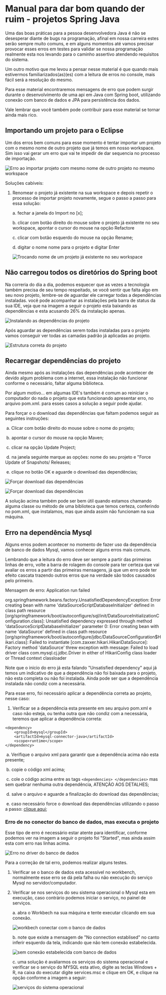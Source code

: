 # Manual para dar bom quando der ruim - projetos Spring Java

Uma das boas práticas para a pessoa desenvolvedora Java é não se desesperar diante de bugs na programação, afinal em nossa carreira estes serão sempre muito comuns, e em alguns momentos até vamos precisar provocar esses erros em testes para validar se nossa programação realmente esta nos levando para o caminho assertivo atendendo requisitos do sistema.

Um outro motivo que me levou a pensar nesse material é que quando mais estivermos familiarizados(as)(es) com a leitura de erros no console, mais fácil será a resolução do mesmo.

Para esse material encontraremos mensagens de erro que podem surgir durante o desenvolvimento de uma api em Java com Spring boot, utilizando conexão com banco de dados e JPA para persistência dos dados.

Vale lembrar que você também pode contribuir para esse material se tornar ainda mais rico.

## Importando um projeto para o Eclipse

Um dos erros bem comuns para esse momento é tentar importar um projeto com o mesmo nome de outro projeto que já temos em nosso workspace. Sim isso vai gerar um erro que vai te impedir de dar sequencia no processo de importação.

![Erro ao importar projeto com mesmo nome de outro projeto no mesmo workspace](https://i.imgur.com/KwOV5V7.png)

Soluções cabíveis:

1. Renomear o projeto já existente na sua workspace e depois repetir o processo de importar projeto novamente, segue o passo a passo para essa solução:

   a. fechar a janela do Import no [x]; 

   b. clicar com botão direito do mouse sobre o projeto já existente no seu workspace, apontar o cursor do mouse na opção Refactore 

   c. clicar com botão esquerdo do mouse na opção Rename;

   d. digitar o nome nome para o projeto e digitar Enter

   ![Trocando nome de um projeto já existente no seu workspace](https://i.imgur.com/44NaD97.png)
   

## Não carregou todos os diretórios do Spring boot

Na correria do dia a dia, podemos esquecer que as vezes a tecnologia também precisa de seu tempo respeitado, se você sentir que falta algo em seu novo projeto, lembre-se de aguardar ele carregar todas a dependências instaladas. você pode acompanhar as instalações pela barra de status da sua IDE, veja que na imagem a seguir o projeto esta baixando as dependências e esta acusando 26% da instalação apenas.

![Instalando as dependências do projeto](https://i.imgur.com/GlFBw7i.png)

Após aguardar as dependências serem todas instaladas para o projeto vamos conseguir ver todas as camadas padrão já aplicadas ao projeto.

![Estrutura correta do projeto](https://i.imgur.com/2YroG2K.png)

## Recarregar dependências do projeto

Ainda mesmo após as instalações das dependências pode acontecer de devido algum problema com a internet, essa instalação não funcionar conforme o necessário, faltar alguma biblioteca. 

Por algum motivo... em algumas IDE's também é comum ao reiniciar o computador do nada o projeto que esta funcionando apresentar erro, no arquivo pom.xml. para esses casos a solução a seguir pode ajudar.

Para forçar o o download das dependências que faltam podemos seguir as seguintes instruções:

​	a. Clicar com botão direito do mouse sobre o nome do projeto;

​	b. apontar o cursor do mouse na opção Maven;

​	c. clicar na opção Update Project;

​	d. na janela seguinte marque as opções: nome do seu projeto e "Force Update of Snapshots/ Releases;

​	e. clique no botão OK e aguarde o download das dependências;

![Forçar download das dependências ](https://i.imgur.com/EwkI52p.png)

![Forçar download das dependências](https://i.imgur.com/G33MQWs.png)

A solução acima também pode ser bem útil quando estamos chamando alguma classe ou método de uma biblioteca que temos certeza, conferindo no pom.xml, que instalamos, mas que ainda assim não funcionam na sua máquina.

## Erro na dependência Mysql

Alguns erros podem acontecer no momento de fazer uso da dependência de banco de dados Mysql, vamos conhecer alguns erros mais comuns.

Lembrando que a leitura do erro deve ser sempre a partir das primeiras linhas de erro, volte a barra de rolagem do console para ter certeza que vai avaliar os erros a partir das primeiras mensagens, já que um erro pode ter efeito cascata trazendo outros erros que na verdade são todos causados pelo primeiro.

Mensagem de erro: Application run failed

org.springframework.beans.factory.UnsatisfiedDependencyException: Error creating bean with name 'dataSourceScriptDatabaseInitializer' defined in class path resource [org/springframework/boot/autoconfigure/sql/init/DataSourceInitializationConfiguration.class]: Unsatisfied dependency expressed through method 'dataSourceScriptDatabaseInitializer' parameter 0: Error creating bean with name 'dataSource' defined in class path resource [org/springframework/boot/autoconfigure/jdbc/DataSourceConfiguration$Hikari.class]: Failed to instantiate [com.zaxxer.hikari.HikariDataSource]: Factory method 'dataSource' threw exception with message: Failed to load driver class com.mysql.cj.jdbc.Driver in either of HikariConfig class loader or Thread context classloader

Note que o inicio do erro já esta falando "Unsatisfied dependency" aqui já temos um indicativo de que a dependência não foi baixada para o projeto, não esta completa ou não foi instalada. Ainda pode ser que a dependência instalada não condiz com a necessária.

 Para esse erro, foi necessário aplicar a dependência correta ao projeto, nesse caso:

1. Verificar se a dependência esta presente em seu arquivo pom.xml e caso não esteja, ou tenha outra que não condiz com a necessária, teremos que aplicar a dependência correta:

```
<dependency>
    <groupId>mysql</groupId>
    <artifactId>mysql-connector-java</artifactId>
    <scope>runtime</scope>
</dependency>
```

​	a. Verifique o arquivo xml para garantir que a dependência acima não esta presente;

​	b. copie o código xml acima;

​	c. cole o código acima entre as tags `<dependencies> </dependencies>` mas sem quebrar nenhuma outra dependência, ATENÇÃO AOS DETALHES;

​	d. salve o arquivo e aguarde a finalização do download das dependências;

​	e. caso necessário force o download das dependências utilizando o passo a passo: [clique aqui](https://github.com/jacquelinesantana/Erros-comuns-Java-Spring/blob/main/Manual-erros-java-spring.md#n%C3%A3o-carregou-todos-os-diret%C3%B3rios-do-springboot);

### Erro de no conector do banco de dados, mas executa o projeto

Esse tipo de erro é necessário estar atente para identificar, conforme podemos ver na imagem a seguir o projeto foi "Started", mas ainda assim esta com erro nas linhas acima.

![Erro no driver do banco de dados](https://i.imgur.com/cnYKSAa.png)

Para a correção de tal erro, podemos realizar alguns testes.

1. Verificar se o banco de dados esta acessível no workbench, normalmente esse erro se dá pela falha ou não execução do serviço Mysql no servidor/computador.

2. Verificar se nos serviços do seu sistema operacional o Mysql esta em execução, caso contrário podemos iniciar o serviço, no painel de serviços.

   a. abra o Workbech na sua máquina e tente executar clicando em sua conexão.

   ![workbech conectar com o banco de dados](https://i.imgur.com/hjY1JNx.png)

   b. note que existe a mensagem de "No connection establised" no canto inferir esquerdo da tela, indicando que não tem conexão estabelecida.
   
   ![sem conexão estabelecida com banco de dados](https://i.imgur.com/QbdFx3u.png)
   
   c. uma solução é avaliarmos os serviços do sistema operacional e verificar se o serviço do MYSQL esta ativo, digite as teclas Windows + R, na caixa do executar digite services.msc e clique em OK, e clique na opção conforme a imagem a seguir:
   
   ![serviços do sistema operacional](https://i.imgur.com/ZbFcBBv.png)